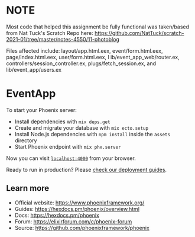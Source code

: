 # NOTE
Most code that helped this assignment be fully functional was taken/based from Nat Tuck's Scratch Repo here: https://github.com/NatTuck/scratch-2021-01/tree/master/notes-4550/11-photoblog

Files affected include: layout/app.html.eex, event/form.html.eex, page/index.html.eex, user/form.html.eex, l
ib/event_app_web/router.ex, controllers/session_controller.ex, plugs/fetch_session.ex, and lib/event_app/users.ex

# EventApp

To start your Phoenix server:

  * Install dependencies with `mix deps.get`
  * Create and migrate your database with `mix ecto.setup`
  * Install Node.js dependencies with `npm install` inside the `assets` directory
  * Start Phoenix endpoint with `mix phx.server`

Now you can visit [`localhost:4000`](http://localhost:4000) from your browser.

Ready to run in production? Please [check our deployment guides](https://hexdocs.pm/phoenix/deployment.html).

## Learn more

  * Official website: https://www.phoenixframework.org/
  * Guides: https://hexdocs.pm/phoenix/overview.html
  * Docs: https://hexdocs.pm/phoenix
  * Forum: https://elixirforum.com/c/phoenix-forum
  * Source: https://github.com/phoenixframework/phoenix
